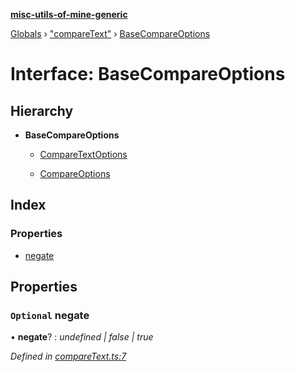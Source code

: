**[misc-utils-of-mine-generic](../README.md)**

[Globals](../globals.md) › ["compareText"](../modules/_comparetext_.md) › [BaseCompareOptions](_comparetext_.basecompareoptions.md)

# Interface: BaseCompareOptions

## Hierarchy

* **BaseCompareOptions**

  * [CompareTextOptions](_comparetext_.comparetextoptions.md)

  * [CompareOptions](_comparetext_.compareoptions.md)

## Index

### Properties

* [negate](_comparetext_.basecompareoptions.md#optional-negate)

## Properties

### `Optional` negate

• **negate**? : *undefined | false | true*

*Defined in [compareText.ts:7](https://github.com/cancerberoSgx/misc-utils-of-mine/blob/cde2372/misc-utils-of-mine-generic/src/compareText.ts#L7)*